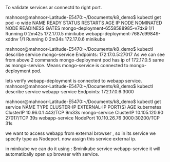 To validate services ar connectd to right port.



mahnoor@mahnoor-Latitude-E5470:~/Documents/k8_demo$ kubectl get pod -o wide
NAME                                 READY   STATUS    RESTARTS   AGE     IP           NODE       NOMINATED NODE   READINESS GATES
mongo-deployment-6558588985-v7dx9    1/1     Running   0          2m42s   172.17.0.5   minikube   <none>           <none>
webapp-deployment-7687c99849-xddnv   1/1     Running   0          2m34s   172.17.0.6   minikube   <none>           <none>




mahnoor@mahnoor-Latitude-E5470:~/Documents/k8_demo$ kubectl describe service mongo-service 
Endpoints:         172.17.0.5:27017
 As we can see from above 2 commands mongo-deployment pod has ip of 172.17.0.5 same as mongo-service. Means mongo-service is connected to mongo-deployment pod.

 lets verify webapp-deployment is connected to webapp service.
 mahnoor@mahnoor-Latitude-E5470:~/Documents/k8_demo$ kubectl describe service webapp-service 
 Endpoints:                172.17.0.6:3000


mahnoor@mahnoor-Latitude-E5470:~/Documents/k8_demo$ kubectl get service
NAME             TYPE        CLUSTER-IP      EXTERNAL-IP   PORT(S)          AGE
kubernetes       ClusterIP   10.96.0.1       <none>        443/TCP          9m33s
mongo-service    ClusterIP   10.105.120.90   <none>        27017/TCP        39s
webapp-service   NodePort    10.110.26.76    <none>        3000:30200/TCP   31s

we want to access webapp from external browser , so in its service we specify type as Nodeport.
now assign this service external ip.

in minikube we can do it using :
$minikube service webapp-service
it will automatically open up browser with service.